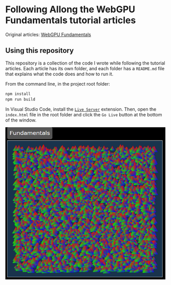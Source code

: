 # Following Allong the WebGPU Fundamentals tutorial articles
Original articles: [WebGPU Fundamentals](https://webgpufundamentals.org/)

## Using this repository
This repository is a collection of the code I wrote while following the tutorial articles. Each article has its own folder, and each folder has a `README.md` file that explains what the code does and how to run it.

From the command line, in the project root folder:
```bash
npm install
npm run build
```

In Visual Studio Code, install the [`Live Server`](https://marketplace.visualstudio.com/items?itemName=ritwickdey.LiveServer) extension. Then, open the `index.html` file in the root folder and click the `Go Live` button at the bottom of the window.

<img src="./pages/fundamentals.png" width="500" height="475">